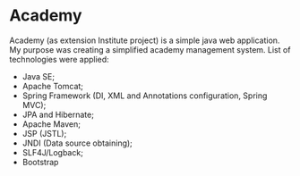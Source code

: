 # Academy
Academy (as extension Institute project) is a simple java web application.
My purpose was creating a simplified academy management system.
List of technologies were applied:
- Java SE;
- Apache Tomcat;
- Spring Framework (DI, XML and Annotations configuration, Spring MVC);
- JPA and Hibernate;
- Apache Maven;
- JSP (JSTL);
- JNDI (Data source obtaining);
- SLF4J/Logback;
- Bootstrap